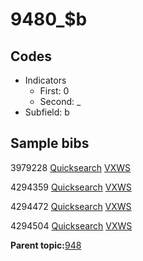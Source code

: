 # 9480\_$b

## Codes

-   Indicators
    -   First: 0
    -   Second: \_
-   Subfield: b

## Sample bibs

3979228 [Quicksearch](https://search.library.yale.edu/catalog/3979228) [VXWS](http://prodorbis.library.yale.edu:7014/vxws/GetHoldingsService?bibId=3979228)

4294359 [Quicksearch](https://search.library.yale.edu/catalog/4294359) [VXWS](http://prodorbis.library.yale.edu:7014/vxws/GetHoldingsService?bibId=4294359)

4294472 [Quicksearch](https://search.library.yale.edu/catalog/4294472) [VXWS](http://prodorbis.library.yale.edu:7014/vxws/GetHoldingsService?bibId=4294472)

4294504 [Quicksearch](https://search.library.yale.edu/catalog/4294504) [VXWS](http://prodorbis.library.yale.edu:7014/vxws/GetHoldingsService?bibId=4294504)

**Parent topic:**[948](../../tags/948/948.md)

